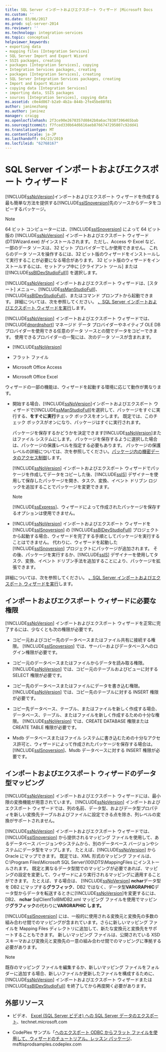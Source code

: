 ```yaml
---
title: SQL Server インポートおよびエクスポート ウィザード |Microsoft Docs
ms.custom: ''
ms.date: 03/06/2017
ms.prod: sql-server-2014
ms.reviewer: ''
ms.technology: integration-services
ms.topic: conceptual
helpviewer_keywords:
- exporting data
- mapping files [Integration Services]
- SQL Server Import and Export Wizard
- SSIS packages, creating
- packages [Integration Services], copying
- Integration Services packages, creating
- packages [Integration Services], creating
- SQL Server Integration Services packages, creating
- Import and Export Wizard
- copying data [Integration Services]
- importing data, SSIS packages
- sources [Integration Services], copying data
ms.assetid: c0e4d867-b2a9-4b2a-844b-2fe45be88f81
author: janinezhang
ms.author: janinez
manager: craigg
ms.openlocfilehash: 2f3ce90e2670357d0842b0a6ac7838f396465bab
ms.sourcegitcommit: f7fced330b64d6616aeb8766747295807c92dd41
ms.translationtype: MT
ms.contentlocale: ja-JP
ms.lasthandoff: 04/23/2019
ms.locfileid: "62768167"
---
```

# <a name="sql-server-import-and-export-wizard"></a>SQL Server インポートおよびエクスポート ウィザード
  [!INCLUDE[ssNoVersion](../../includes/ssnoversion-md.md)]インポートおよびエクスポート ウィザードを作成する最も簡単な方法を提供する[!INCLUDE[ssISnoversion](../../includes/ssisnoversion-md.md)]先のソースからデータをコピーするパッケージ。  
  
> [!NOTE]  
>  64 ビット コンピューターには、[!INCLUDE[ssISnoversion](../../includes/ssisnoversion-md.md)] によって 64 ビット版の [!INCLUDE[ssNoVersion](../../includes/ssnoversion-md.md)] インポートおよびエクスポート ウィザード (DTSWizard.exe) がインストールされます。 ただし、Access や Excel など、一部のデータ ソースは、32 ビット プロバイダーでしか使用できません。 これらのデータ ソースを操作するには、32 ビット版のウィザードをインストールして実行することが必要になる場合があります。 32 ビット版のウィザードをインストールするには、セットアップ中に [クライアント ツール] または [[!INCLUDE[ssBIDevStudioFull](../../includes/ssbidevstudiofull-md.md)]] を選択します。  
  
 [!INCLUDE[ssNoVersion](../../includes/ssnoversion-md.md)] インポートおよびエクスポート ウィザードは、[スタート] メニュー、[!INCLUDE[ssManStudioFull](../../includes/ssmanstudiofull-md.md)]、[!INCLUDE[ssBIDevStudioFull](../../includes/ssbidevstudiofull-md.md)]、またはコマンド プロンプトから起動できます。 詳細については、次を参照してください。 [、SQL Server インポートおよびエクスポート ウィザードを実行](start-the-sql-server-import-and-export-wizard.md)します。  
  
 [!INCLUDE[ssNoVersion](../../includes/ssnoversion-md.md)] インポートおよびエクスポート ウィザードでは、[!INCLUDE[dnprdnshort](../../includes/dnprdnshort-md.md)] マネージド データ プロバイダーやネイティブ OLE DB プロバイダーを使用できる任意のデータ ソースとの間でデータをコピーできます。 使用できるプロバイダーの一覧には、次のデータ ソースが含まれます。  
  
-   [!INCLUDE[ssNoVersion](../../includes/ssnoversion-md.md)]  
  
-   フラット ファイル  
  
-   Microsoft Office Access  
  
-   Microsoft Office Excel  
  
 ウィザードの一部の機能は、ウィザードを起動する環境に応じて動作が異なります。  
  
-   開始する場合、[!INCLUDE[ssNoVersion](../../includes/ssnoversion-md.md)]インポートおよびエクスポート ウィザードで[!INCLUDE[ssManStudioFull](../../includes/ssmanstudiofull-md.md)]を選択して、パッケージをすぐに実行する、**をすぐに実行**チェック ボックスをオンします。 既定では、このチェック ボックスがオンになり、パッケージはすぐに実行されます。  
  
     パッケージを保存するかどうかを決定できます[!INCLUDE[ssNoVersion](../../includes/ssnoversion-md.md)]またはファイル システムにします。 パッケージを保存するように選択した場合は、パッケージの保護レベルを指定する必要もあります。 パッケージの保護レベルの詳細については、次を参照してください。[パッケージ内の機密データのアクセス制御](../security/access-control-for-sensitive-data-in-packages.md)します。  
  
     [!INCLUDE[ssNoVersion](../../includes/ssnoversion-md.md)] インポートおよびエクスポート ウィザードでパッケージを作成してデータをコピーした後、[!INCLUDE[ssIS](../../includes/ssis-md.md)] デザイナーを使用して保存したパッケージを開き、タスク、変換、イベント ドリブン ロジックを追加することでパッケージを変更できます。  
  
    > [!NOTE]  
    >  [!INCLUDE[ssExpress](../../includes/ssexpress-md.md)]、ウィザードによって作成されたパッケージを保存するオプションは使用できません。  
  
-   [!INCLUDE[ssNoVersion](../../includes/ssnoversion-md.md)] インポートおよびエクスポート ウィザードを [!INCLUDE[ssISnoversion](../../includes/ssisnoversion-md.md)] の [!INCLUDE[ssBIDevStudioFull](../../includes/ssbidevstudiofull-md.md)] プロジェクトから起動する場合、ウィザードを完了する手順としてパッケージを実行することはできません。 代わりに、ウィザードを起動した [!INCLUDE[ssISnoversion](../../includes/ssisnoversion-md.md)] プロジェクトにパッケージが追加されます。 その後、パッケージを実行するか、[!INCLUDE[ssIS](../../includes/ssis-md.md)] デザイナーを使用してタスク、変換、イベント ドリブン手法を追加することにより、パッケージを拡張できます。  
  
 詳細については、次を参照してください。 [、SQL Server インポートおよびエクスポート ウィザードを実行](start-the-sql-server-import-and-export-wizard.md)します。  
  
## <a name="permissions-required-by-the-import-and-export-wizard"></a>インポートおよびエクスポート ウィザードに必要な権限  
 [!INCLUDE[ssNoVersion](../../includes/ssnoversion-md.md)] インポートおよびエクスポート ウィザードを正常に完了するには、少なくとも次の権限が必要です。  
  
-   コピー元およびコピー先のデータベースまたはファイル共有に接続する権限。 [!INCLUDE[ssISnoversion](../../includes/ssisnoversion-md.md)] では、サーバーおよびデータベースへのログイン権限が必要です。  
  
-   コピー元のデータベースまたはファイルからデータを読み取る権限。 [!INCLUDE[ssNoVersion](../../includes/ssnoversion-md.md)] では、コピー元のテーブルおよびビューに対する SELECT 権限が必要です。  
  
-   コピー先のデータベースまたはファイルにデータを書き込む権限。 [!INCLUDE[ssNoVersion](../../includes/ssnoversion-md.md)] では、コピー先のテーブルに対する INSERT 権限が必要です。  
  
-   コピー先データベース、テーブル、またはファイルを新しく作成する場合、データベース、テーブル、またはファイルを新しく作成するための十分な権限。 [!INCLUDE[ssNoVersion](../../includes/ssnoversion-md.md)] では、CREATE DATABASE 権限または CREATE TABLE 権限が必要です。  
  
-   Msdb データベースまたはファイル システムに書き込むための十分なアクセス許可と、ウィザードによって作成されたパッケージを保存する場合は。 [!INCLUDE[ssISnoversion](../../includes/ssisnoversion-md.md)]、Msdb データベースに対する INSERT 権限が必要です。  
  
## <a name="mapping-data-types-in-the-import-and-export-wizard"></a>インポートおよびエクスポート ウィザードのデータ型マッピング  
 [!INCLUDE[ssNoVersion](../../includes/ssnoversion-md.md)] インポートおよびエクスポート ウィザードには、最小限の変換機能が用意されています。 [!INCLUDE[ssNoVersion](../../includes/ssnoversion-md.md)] インポートおよびエクスポート ウィザードでは、列の名前、データ型、およびデータ型プロパティを新しい変換先テーブルおよびファイルに設定できる点を除き、列レベルの変換がサポートされません。  
  
 [!INCLUDE[ssNoVersion](../../includes/ssnoversion-md.md)] インポートおよびエクスポート ウィザードでは、[!INCLUDE[ssISnoversion](../../includes/ssisnoversion-md.md)] から提供されるマッピング ファイルを使用して、あるデータベース バージョンやシステムから、別のデータベース バージョンやシステムにデータ型をマップします。 たとえば、[!INCLUDE[ssNoVersion](../../includes/ssnoversion-md.md)] から Oracle にマップできます。 既定では、XML 形式のマッピング ファイルは、C:\Program Files\Microsoft SQL Server\100\DTS\MappingFiles にインストールされます。 既定と異なるデータ型間でのマッピングが必要であれば、マッピングの設定を変更して、ウィザードにより実行されるマッピングに適用することができます。 たとえば、する場合は、 [!INCLUDE[ssNoVersion](../../includes/ssnoversion-md.md)] **nchar**データ型を DB2 にマップする**グラフィック**、DB2 ではなく、データ型**VARGRAPHIC**データ型からデータを転送するときに[!INCLUDE[ssNoVersion](../../includes/ssnoversion-md.md)]を変更するには、DB2、 **nchar** SqlClientToIBMDB2.xml マッピング ファイルを使用でマッピング**グラフィック**の代わりに**VARGRAPHIC します。**  
  
 [!INCLUDE[ssISnoversion](../../includes/ssisnoversion-md.md)] には、一般的に使用される変換元と変換先の多数の組み合わせ間でのマッピングが含まれています。さらに新しいマッピング ファイルを Mapping Files ディレクトリに追加して、新たな変換元と変換先をサポートすることもできます。 新しいマッピング ファイルは、公開されている XSD スキーマおよび変換元と変換先の一意の組み合わせ間でのマッピングに準拠する必要があります。  
  
> [!NOTE]  
>  既存のマッピング ファイルを編集するか、新しいマッピング ファイルをフォルダーに追加する場合、新しいファイルか更新したファイルを構成するために、[!INCLUDE[ssNoVersion](../../includes/ssnoversion-md.md)] インポートおよびエクスポート ウィザードまたは [!INCLUDE[ssBIDevStudioFull](../../includes/ssbidevstudiofull-md.md)] を終了してから再度開く必要があります。  
  
## <a name="external-resources"></a>外部リソース  
  
-   ビデオ、 [Excel (SQL Server ビデオ) への SQL Server データのエクスポート](https://go.microsoft.com/fwlink/?LinkID=200975)、technet.microsoft.com  
  
-   CodePlex サンプル「[へのエクスポート ODBC からフラット ファイルを使用して、ウィザードのチュートリアル。レッスン パッケージ](https://go.microsoft.com/fwlink/?LinkId=217657)、msftisprodsamples.codeplex.com  
  
  
